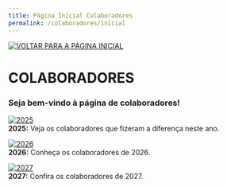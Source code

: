 ```yaml
---
title: Página Inicial Colaboradores
permalink: /colaboradores/inicial
---
```



[![VOLTAR PARA A PÁGINA INICIAL](https://img.shields.io/static/v1?label=&message=VOLTAR+PARA+A+P%C3%81GINA+INICIAL&color=%23009BD5&style=for-the-badge)](https://si-unifeb.github.io/index)

# COLABORADORES

### Seja bem-vindo à página de colaboradores!  

[![2025](https://img.shields.io/badge/2025-blue?style=for-the-badge)](/colaboradores/2025/colaboradores.md)                
**2025:** Veja os colaboradores que fizeram a diferença neste ano.

[![2026](https://img.shields.io/badge/2026-blue?style=for-the-badge)](/colaboradores/2026/)  
**2026:** Conheça os colaboradores de 2026.

[![2027](https://img.shields.io/badge/2027-blue?style=for-the-badge)](/colaboradores/2027/)  
**2027:** Confira os colaboradores de 2027.
